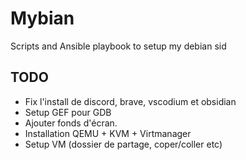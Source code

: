 # Mybian
Scripts and Ansible playbook to setup my debian sid

## TODO

- Fix l'install de discord, brave, vscodium et obsidian
- Setup GEF pour GDB
- Ajouter fonds d'écran.
- Installation QEMU + KVM + Virtmanager
- Setup VM (dossier de partage, coper/coller etc)
